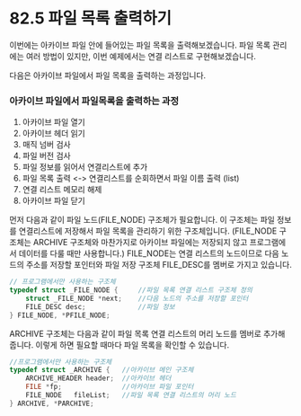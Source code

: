 # 82.5 파일 목록 출력하기

이번에는 아카이브 파일 안에 들어있는 파일 목록을 출력해보겠습니다.
파일 목록 관리에는 여러 방법이 있지만, 이번 예제에서는 연결 리스트로 구현해보겠습니다.

다음은 아카이브 파일에서 파일 목록을 출력하는 과정입니다.

### 아카이브 파일에서 파일목록을 출력하는 과정
1. 아카이브 파일 열기
2. 아카이브 헤더 읽기
3. 매직 넘버 검사
4. 파일 버전 검사
5. 파일 정보를 읽어서 연결리스트에 추가
6. 파일 목록 출력   <-> 연결리스트를 순회하면서 파일 이름 출력
(list)
7. 연결 리스트 메모리 해제
8. 아카이브 파일 닫기

먼저 다음과 같이 파일 노드(FILE_NODE) 구조체가 필요합니다. 이 구조체는 파일 정보를 연결리스트에 저장해서 파일 목록을 관리하기 위한 구조체입니다. (FILE_NODE 구조체는 ARCHIVE 구조체와 마찬가지로 아카이브 파일에는 저장되지 않고 프로그램에서 데이터를 다룰 때만 사용합니다.) FILE_NODE는 연결 리스트의 노드이므로 다음 노드의 주소를 저장할 포인터와 파일 저장 구조체 FILE_DESC를 멤버로 가지고 있습니다.

``` c
// 프로그램에서만 사용하는 구조체
typedef struct _FILE_NODE {		//파일 목록 연결 리스트 구조체 정의
	struct _FILE_NODE *next;	//다음 노드의 주소를 저장할 포인터
	FILE_DESC desc;				//파일 정보
} FILE_NODE, *PFILE_NODE;
```

ARCHIVE 구조체는 다음과 같이 파일 목록 연결 리스트의 머리 노드를 멤버로 추가해 줍니다.
이렇게 하면 필요할 때마다 파일 목록을 확인할 수 있습니다.

``` c
//프로그램에서만 사용하는 구조체
typedef struct _ARCHIVE {	//아카이브 메인 구조체
	ARCHIVE_HEADER header;	//아카이브 헤더
	FILE *fp;				//아카이브 파일 포인터
	FILE_NODE	fileList;	//파일 목록 연결 리스트의 머리 노드
} ARCHIVE, *PARCHIVE;

```
